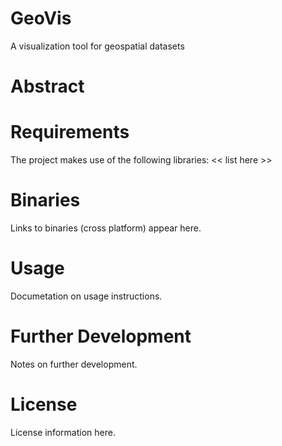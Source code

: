 # GeoVis
A visualization tool for geospatial datasets

# Abstract

# Requirements
The project makes use of the following libraries:
<< list here >>

# Binaries
Links to binaries (cross platform) appear here.

# Usage
Documetation on usage instructions.

# Further Development
Notes on further development.

# License
License information here.
